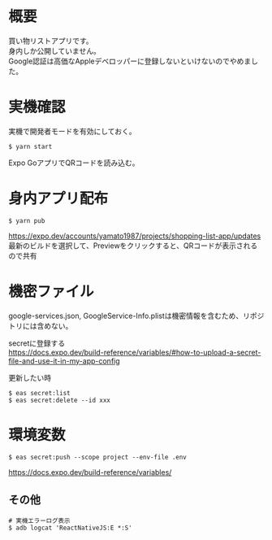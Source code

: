 # 概要

買い物リストアプリです。  
身内しか公開していません。  
Google認証は高価なAppleデベロッパーに登録しないといけないのでやめました。

# 実機確認

実機で開発者モードを有効にしておく。

```shell
$ yarn start
```

Expo GoアプリでQRコードを読み込む。

# 身内アプリ配布

```shell
$ yarn pub
```

https://expo.dev/accounts/yamato1987/projects/shopping-list-app/updates  
最新のビルドを選択して、Previewをクリックすると、QRコードが表示されるので共有

# 機密ファイル

google-services.json, GoogleService-Info.plistは機密情報を含むため、リポジトリには含めない。  

secretに登録する  
https://docs.expo.dev/build-reference/variables/#how-to-upload-a-secret-file-and-use-it-in-my-app-config

更新したい時

```shell
$ eas secret:list
$ eas secret:delete --id xxx
```

# 環境変数

```shell
$ eas secret:push --scope project --env-file .env
```

https://docs.expo.dev/build-reference/variables/

## その他

```shell
# 実機エラーログ表示
$ adb logcat 'ReactNativeJS:E *:S'
```
